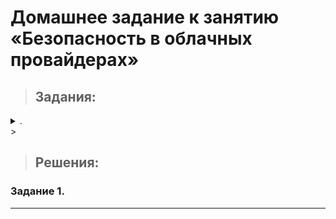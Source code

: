 # Домашнее задание к занятию «Безопасность в облачных провайдерах»  

> ## Задания:

<details> <summary> . </summary>
### Цель задания
------
Используя конфигурации, выполненные в рамках предыдущих домашних заданий, нужно добавить возможность шифрования бакета.

---
## Задание 1. Yandex Cloud   

1. С помощью ключа в KMS необходимо зашифровать содержимое бакета:

 - создать ключ в KMS;
 - с помощью ключа зашифровать содержимое бакета, созданного ранее.
2. (Выполняется не в Terraform)* Создать статический сайт в Object Storage c собственным публичным адресом и сделать доступным по HTTPS:

 - создать сертификат;
 - создать статическую страницу в Object Storage и применить сертификат HTTPS;
 - в качестве результата предоставить скриншот на страницу с сертификатом в заголовке (замочек).

Полезные документы:

- [Настройка HTTPS статичного сайта](https://cloud.yandex.ru/docs/storage/operations/hosting/certificate).
- [Object Storage bucket](https://registry.terraform.io/providers/yandex-cloud/yandex/latest/docs/resources/storage_bucket).
- [KMS key](https://registry.terraform.io/providers/yandex-cloud/yandex/latest/docs/resources/kms_symmetric_key).

--- 
## Задание 2*. AWS (задание со звёздочкой)

Это необязательное задание. Его выполнение не влияет на получение зачёта по домашней работе.

**Что нужно сделать**

1. С помощью роли IAM записать файлы ЕС2 в S3-бакет:
 - создать роль в IAM для возможности записи в S3 бакет;
 - применить роль к ЕС2-инстансу;
 - с помощью bootstrap-скрипта записать в бакет файл веб-страницы.
2. Организация шифрования содержимого S3-бакета:

 - используя конфигурации, выполненные в домашнем задании из предыдущего занятия, добавить к созданному ранее бакету S3 возможность шифрования Server-Side, используя общий ключ;
 - включить шифрование SSE-S3 бакету S3 для шифрования всех вновь добавляемых объектов в этот бакет.

3. *Создание сертификата SSL и применение его к ALB:

 - создать сертификат с подтверждением по email;
 - сделать запись в Route53 на собственный поддомен, указав адрес LB;
 - применить к HTTPS-запросам на LB созданный ранее сертификат.

Resource Terraform:

- [IAM Role](https://registry.terraform.io/providers/hashicorp/aws/latest/docs/resources/iam_role).
- [AWS KMS](https://registry.terraform.io/providers/hashicorp/aws/latest/docs/resources/kms_key).
- [S3 encrypt with KMS key](https://registry.terraform.io/providers/hashicorp/aws/latest/docs/resources/s3_bucket_object#encrypting-with-kms-key).

Пример bootstrap-скрипта:

```
#!/bin/bash
yum install httpd -y
service httpd start
chkconfig httpd on
cd /var/www/html
echo "<html><h1>My cool web-server</h1></html>" > index.html
aws s3 mb s3://mysuperbacketname2021
aws s3 cp index.html s3://mysuperbacketname2021
```

### Правила приёма работы

Домашняя работа оформляется в своём Git репозитории в файле README.md. Выполненное домашнее задание пришлите ссылкой на .md-файл в вашем репозитории.
Файл README.md должен содержать скриншоты вывода необходимых команд, а также скриншоты результатов.
Репозиторий должен содержать тексты манифестов или ссылки на них в файле README.md.

------
</details>
> 

> ## Решения:
>
###  Задание 1.


------